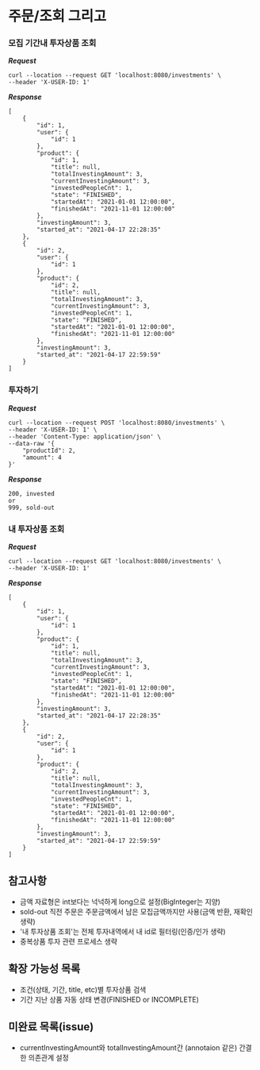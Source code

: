 # 주문/조회 그리고 

### 모집 기간내 투자상품 조회
***Request***
```
curl --location --request GET 'localhost:8080/investments' \
--header 'X-USER-ID: 1'
```
***Response***
```
[
    {
        "id": 1,
        "user": {
            "id": 1
        },
        "product": {
            "id": 1,
            "title": null,
            "totalInvestingAmount": 3,
            "currentInvestingAmount": 3,
            "investedPeopleCnt": 1,
            "state": "FINISHED",
            "startedAt": "2021-01-01 12:00:00",
            "finishedAt": "2021-11-01 12:00:00"
        },
        "investingAmount": 3,
        "started_at": "2021-04-17 22:28:35"
    },
    {
        "id": 2,
        "user": {
            "id": 1
        },
        "product": {
            "id": 2,
            "title": null,
            "totalInvestingAmount": 3,
            "currentInvestingAmount": 3,
            "investedPeopleCnt": 1,
            "state": "FINISHED",
            "startedAt": "2021-01-01 12:00:00",
            "finishedAt": "2021-11-01 12:00:00"
        },
        "investingAmount": 3,
        "started_at": "2021-04-17 22:59:59"
    }
]
```


### 투자하기 
***Request***
```
curl --location --request POST 'localhost:8080/investments' \
--header 'X-USER-ID: 1' \
--header 'Content-Type: application/json' \
--data-raw '{
    "productId": 2,
    "amount": 4
}'
```
***Response***
```
200, invested
or
999, sold-out
```


### 내 투자상품 조회 
***Request***
```
curl --location --request GET 'localhost:8080/investments' \
--header 'X-USER-ID: 1'
```
***Response***
```
[
    {
        "id": 1,
        "user": {
            "id": 1
        },
        "product": {
            "id": 1,
            "title": null,
            "totalInvestingAmount": 3,
            "currentInvestingAmount": 3,
            "investedPeopleCnt": 1,
            "state": "FINISHED",
            "startedAt": "2021-01-01 12:00:00",
            "finishedAt": "2021-11-01 12:00:00"
        },
        "investingAmount": 3,
        "started_at": "2021-04-17 22:28:35"
    },
    {
        "id": 2,
        "user": {
            "id": 1
        },
        "product": {
            "id": 2,
            "title": null,
            "totalInvestingAmount": 3,
            "currentInvestingAmount": 3,
            "investedPeopleCnt": 1,
            "state": "FINISHED",
            "startedAt": "2021-01-01 12:00:00",
            "finishedAt": "2021-11-01 12:00:00"
        },
        "investingAmount": 3,
        "started_at": "2021-04-17 22:59:59"
    }
]
```


## 참고사항
- 금액 자료형은 int보다는 넉넉하게 long으로 설정(BigInteger는 지양)
- sold-out 직전 주문은 주문금액에서 남은 모집금액까지만 사용(금액 반환, 재확인 생략)
- '내 투자상품 조회'는 전체 투자내역에서 내 id로 필터링(인증/인가 생략)
- 중복상품 투자 관련 프로세스 생략

## 확장 가능성 목록
- 조건(상태, 기간, title, etc)별 투자상품 검색
- 기간 지난 상품 자동 상태 변경(FINISHED or INCOMPLETE)

## 미완료 목록(issue)
- currentInvestingAmount와 totalInvestingAmount간 (annotaion 같은) 간결한 의존관계 설정
